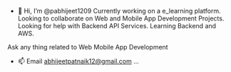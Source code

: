 - 👋 Hi, I’m @pabhijeet1209
Currently working on a e_learning platform.
Looking to collaborate on Web and Mobile App Development Projects.
Looking for help with Backend API Services.
Learning Backend and AWS.

Ask any thing related to Web Mobile App Development
- 📫 Email abhijeetpatnaik12@gmail.com ...

<!---
pabhijeet1209/pabhijeet1209 is a ✨ special ✨ repository because its `README.md` (this file) appears on your GitHub profile.
You can click the Preview link to take a look at your changes.
--->
